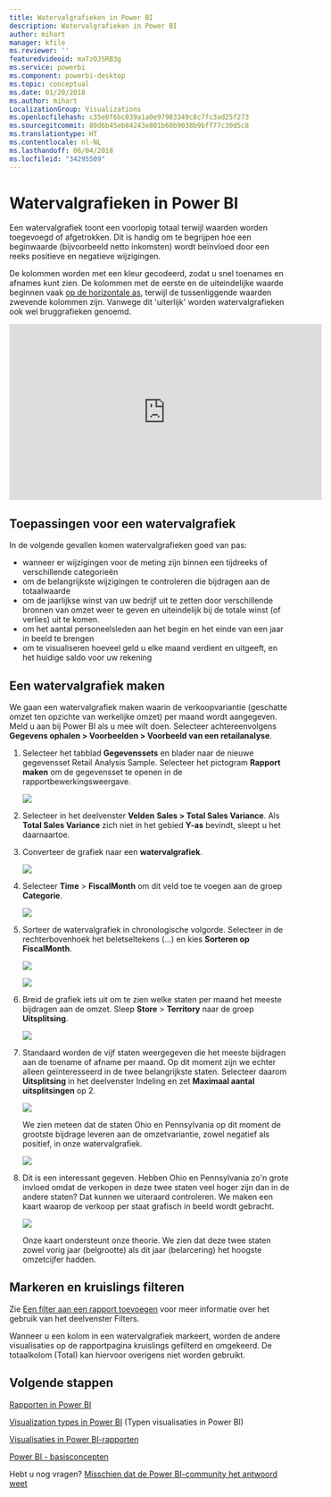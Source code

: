 ```yaml
---
title: Watervalgrafieken in Power BI
description: Watervalgrafieken in Power BI
author: mihart
manager: kfile
ms.reviewer: ''
featuredvideoid: maTzOJSRB3g
ms.service: powerbi
ms.component: powerbi-desktop
ms.topic: conceptual
ms.date: 01/20/2018
ms.author: mihart
LocalizationGroup: Visualizations
ms.openlocfilehash: c35e0f6bc039a1a0e97983349c8c7fc3ad25f273
ms.sourcegitcommit: 80d6b45eb84243e801b60b9038b9bff77c30d5c8
ms.translationtype: HT
ms.contentlocale: nl-NL
ms.lasthandoff: 06/04/2018
ms.locfileid: "34295509"
---
```

# <a name="waterfall-charts-in-power-bi"></a>Watervalgrafieken in Power BI
Een watervalgrafiek toont een voorlopig totaal terwijl waarden worden toegevoegd of afgetrokken. Dit is handig om te begrijpen hoe een beginwaarde (bijvoorbeeld netto inkomsten) wordt beïnvloed door een reeks positieve en negatieve wijzigingen.

De kolommen worden met een kleur gecodeerd, zodat u snel toenames en afnames kunt zien. De kolommen met de eerste en de uiteindelijke waarde beginnen vaak [op de horizontale as](https://support.office.com/article/Create-a-waterfall-chart-in-Office-2016-for-Windows-8de1ece4-ff21-4d37-acd7-546f5527f185#BKMK_Float "op de horizontale as"), terwijl de tussenliggende waarden zwevende kolommen zijn. Vanwege dit 'uiterlijk' worden watervalgrafieken ook wel bruggrafieken genoemd.

<iframe width="560" height="315" src="https://www.youtube.com/embed/qKRZPBnaUXM" frameborder="0" allow="autoplay; encrypted-media" allowfullscreen></iframe>

## <a name="when-to-use-a-waterfall-chart"></a>Toepassingen voor een watervalgrafiek
In de volgende gevallen komen watervalgrafieken goed van pas:

* wanneer er wijzigingen voor de meting zijn binnen een tijdreeks of verschillende categorieën
* om de belangrijkste wijzigingen te controleren die bijdragen aan de totaalwaarde
* om de jaarlijkse winst van uw bedrijf uit te zetten door verschillende bronnen van omzet weer te geven en uiteindelijk bij de totale winst (of verlies) uit te komen.
* om het aantal personeelsleden aan het begin en het einde van een jaar in beeld te brengen
* om te visualiseren hoeveel geld u elke maand verdient en uitgeeft, en het huidige saldo voor uw rekening 

## <a name="create-a-waterfall-chart"></a>Een watervalgrafiek maken
We gaan een watervalgrafiek maken waarin de verkoopvariantie (geschatte omzet ten opzichte van werkelijke omzet) per maand wordt aangegeven. Meld u aan bij Power BI als u mee wilt doen. Selecteer achtereenvolgens **Gegevens ophalen \> Voorbeelden \> Voorbeeld van een retailanalyse**. 

1. Selecteer het tabblad **Gegevenssets** en blader naar de nieuwe gegevensset Retail Analysis Sample.  Selecteer het pictogram **Rapport maken** om de gegevensset te openen in de rapportbewerkingsweergave. 
   
    ![](media/power-bi-visualization-waterfall-charts/power-bi-waterfall-report.png)
2. Selecteer in het deelvenster **Velden** **Sales \> Total Sales Variance**. Als **Total Sales Variance** zich niet in het gebied **Y-as** bevindt, sleept u het daarnaartoe.
3. Converteer de grafiek naar een **watervalgrafiek**. 
   
    ![](media/power-bi-visualization-waterfall-charts/convertwaterfall.png)
4. Selecteer **Time** \> **FiscalMonth** om dit veld toe te voegen aan de groep **Categorie**. 
   
    ![](media/power-bi-visualization-waterfall-charts/power-bi-waterfall.png)
5. Sorteer de watervalgrafiek in chronologische volgorde. Selecteer in de rechterbovenhoek het beletseltekens (...) en kies **Sorteren op FiscalMonth**.
   
    ![](media/power-bi-visualization-waterfall-charts/power-bi-waterfall-sort.png)
   
    ![](media/power-bi-visualization-waterfall-charts/power-bi-waterfall-sorted.png)
6. Breid de grafiek iets uit om te zien welke staten per maand het meeste bijdragen aan de omzet. Sleep **Store** > **Territory** naar de groep **Uitsplitsing**.
   
    ![](media/power-bi-visualization-waterfall-charts/power-bi-waterfall-breakdown.png)
7. Standaard worden de vijf staten weergegeven die het meeste bijdragen aan de toename of afname per maand. Op dit moment zijn we echter alleen geïnteresseerd in de twee belangrijkste staten.  Selecteer daarom **Uitsplitsing** in het deelvenster Indeling en zet **Maximaal aantal uitsplitsingen** op 2.
   
    ![](media/power-bi-visualization-waterfall-charts/power-bi-waterfall-breakdown-maximum.png)
   
    We zien meteen dat de staten Ohio en Pennsylvania op dit moment de grootste bijdrage leveren aan de omzetvariantie, zowel negatief als positief, in onze watervalgrafiek. 
   
    ![](media/power-bi-visualization-waterfall-charts/power-bi-waterfall-axis.png)
8. Dit is een interessant gegeven. Hebben Ohio en Pennsylvania zo'n grote invloed omdat de verkopen in deze twee staten veel hoger zijn dan in de andere staten?  Dat kunnen we uiteraard controleren. We maken een kaart waarop de verkoop per staat grafisch in beeld wordt gebracht.  
   
    ![](media/power-bi-visualization-waterfall-charts/power-bi-map.png)
   
    Onze kaart ondersteunt onze theorie.  We zien dat deze twee staten zowel vorig jaar (belgrootte) als dit jaar (belarcering) het hoogste omzetcijfer hadden.

## <a name="highlighting-and-cross-filtering"></a>Markeren en kruislings filteren
Zie [Een filter aan een rapport toevoegen](power-bi-report-add-filter.md) voor meer informatie over het gebruik van het deelvenster Filters.

Wanneer u een kolom in een watervalgrafiek markeert, worden de andere visualisaties op de rapportpagina kruislings gefilterd en omgekeerd. De totaalkolom (Total) kan hiervoor overigens niet worden gebruikt.

## <a name="next-steps"></a>Volgende stappen
[Rapporten in Power BI](service-reports.md)

[Visualization types in Power BI](power-bi-visualization-types-for-reports-and-q-and-a.md) (Typen visualisaties in Power BI)

[Visualisaties in Power BI-rapporten](power-bi-report-visualizations.md)

[Power BI - basisconcepten](service-basic-concepts.md)

Hebt u nog vragen? [Misschien dat de Power BI-community het antwoord weet](http://community.powerbi.com/)

